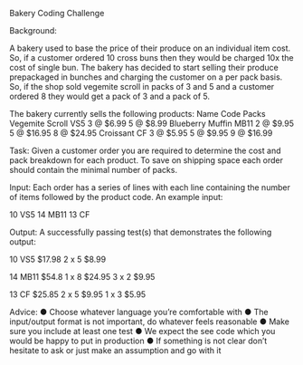 ﻿Bakery Coding Challenge

Background:

A bakery used to base the price of their produce on an individual item cost. So, if a customer
ordered 10 cross buns then they would be charged 10x the cost of single bun.
The bakery has decided to start selling their produce prepackaged in bunches and charging
the customer on a per pack basis.
So, if the shop sold vegemite scroll in packs of 3 and 5 and a customer ordered 8 they would
get a pack of 3 and a pack of 5. 

The bakery currently sells the following products:
Name Code Packs
Vegemite Scroll VS5
3 @ $6.99
5 @ $8.99
Blueberry Muffin MB11
2 @ $9.95
5 @ $16.95
8 @ $24.95
Croissant CF
3 @ $5.95
5 @ $9.95
9 @ $16.99

Task:
Given a customer order you are required to determine the cost and pack breakdown for each
product.
To save on shipping space each order should contain the minimal number of packs.

Input:
Each order has a series of lines with each line containing the number of items followed by the
product code. An example input:

10 VS5
14 MB11
13 CF

Output:
A successfully passing test(s) that demonstrates the following output:

10 VS5 $17.98
2 x 5 $8.99

14 MB11 $54.8
1 x 8 $24.95
3 x 2 $9.95

13 CF $25.85
2 x 5 $9.95
1 x 3 $5.95

Advice:
● Choose whatever language you’re comfortable with
● The input/output format is not important, do whatever feels reasonable
● Make sure you include at least one test
● We expect the see code which you would be happy to put in production
● If something is not clear don’t hesitate to ask or just make an assumption and go with it
